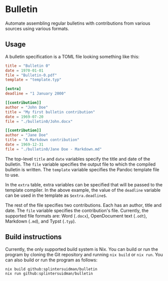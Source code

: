 # Bulletin

Automate assembling regular bulletins with contributions from various sources using various formats.

## Usage

A bulletin specification is a TOML file looking something like this:
```toml
title = "Bulletin 0"
date = 1970-01-01
file = "Bulletin-0.pdf"
template = "template.typ"

[extra]
deadline = "1 January 2000"

[[contribution]]
author = "John Doe"
title = "My first bulletin contribution"
date = 1969-07-20
file = "./bulletin0/John.docx"

[[contribution]]
author = "Jane Doe"
title = "A Markdown contribution"
date = 1969-12-31
file = "./bulletin0/Jane Doe - Markdown.md"
```

The top-level `title` and `date` variables specify the title and date of the bulletin.
The `file` variable specifies the output file to which the compiled bulletin is written.
The `template` variable specifies the Pandoc template file to use.

In the `extra` table, extra variables can be specified that will be passed to the template compiler.
In the above example, the value of the `deadline` variable can be used in the template as `$extra.deadline$`.

The rest of the file specifies two contributions.
Each has an author, title and date.
The `file` variable specifies the contribution's file.
Currently, the supported file formats are: Word (`.docx`), OpenDocument text (`.odt`), Markdown (`.md`), and Typst (`.typ`).

## Build instructions

Currently, the only supported build system is Nix.
You can build or run the program by cloning the Git repository and running `nix build` or `nix run`.
You can also build or run the program as follows:
```sh
nix build github:splintersuidman/bulletin
nix run github:splintersuidman/bulletin
```
